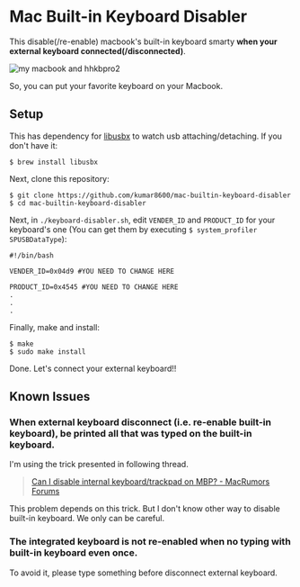 # Mac Built-in Keyboard Disabler

This disable(/re-enable) macbook's built-in keyboard smarty __when your external keyboard connected(/disconnected)__.

![my macbook and hhkbpro2](https://syeygw.bn1301.livefilestore.com/y2p1O8cDq2aAw0ftSKuQ6XdEtFWH3-J9xQzadbdOXajhWzlG4i1uvOhSpm72CYtTq0twBdh9Epf9z2rDbhnOKdgfMRPiVczzidoW_uNmvG8rFY/1385784561950.jpg?psid=1)

So, you can put your favorite keyboard on your Macbook.

## Setup

This has dependency for [libusbx](http://libusbx.org/) to watch usb attaching/detaching. If you don't have it:

```
$ brew install libusbx
```

Next, clone this repository:

```
$ git clone https://github.com/kumar8600/mac-builtin-keyboard-disabler
$ cd mac-builtin-keyboard-disabler
```

Next, in `./keyboard-disabler.sh`, edit `VENDER_ID` and `PRODUCT_ID` for your keyboard's one (You can get them by executing `$ system_profiler SPUSBDataType`):

```
#!/bin/bash

VENDER_ID=0x04d9 #YOU NEED TO CHANGE HERE

PRODUCT_ID=0x4545 #YOU NEED TO CHANGE HERE
.
.
.
```

Finally, make and install:

```
$ make
$ sudo make install
```

Done. Let's connect your external keyboard!!

## Known Issues

### When external keyboard disconnect (i.e. re-enable built-in keyboard), be printed all that was typed on the built-in keyboard.

I'm using the trick presented in following thread.

> [Can I disable internal keyboard/trackpad on MBP? - MacRumors Forums](http://forums.macrumors.com/showthread.php?t=433407)

This problem depends on this trick. But I don't know other way to disable built-in keyboard. We only can be careful.

### The integrated keyboard is not re-enabled when no typing with built-in keyboard even once.

To avoid it, please type something before disconnect external keyboard.

